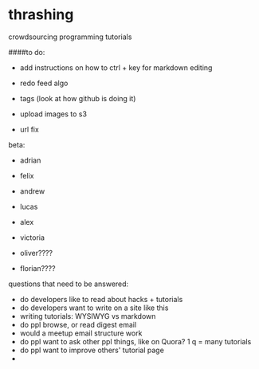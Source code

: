 # thrashing
crowdsourcing programming tutorials

####to do:
* add instructions on how to ctrl + key for markdown editing
* redo feed algo


* tags (look at how github is doing it)
* upload images to s3
* url fix

beta: 
- adrian
- felix
- andrew
- lucas
- alex
- victoria

- oliver????
- florian????

questions that need to be answered:
- do developers like to read about hacks + tutorials
- do developers want to write on a site like this
- writing tutorials: WYSIWYG vs markdown
- do ppl browse, or read digest email
- would a meetup email structure work
- do ppl want to ask other ppl things, like on Quora? 1 q = many tutorials
- do ppl want to improve others' tutorial page
- 
